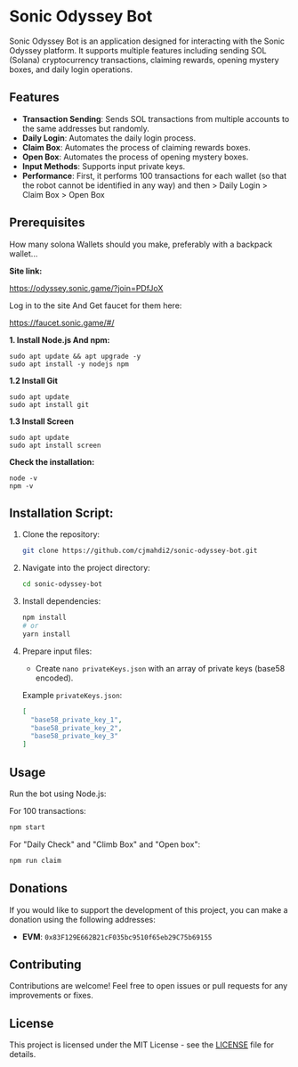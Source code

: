 # Sonic Odyssey Bot

Sonic Odyssey Bot is an application designed for interacting with the Sonic Odyssey platform. It supports multiple features including sending SOL (Solana) cryptocurrency transactions, claiming rewards, opening mystery boxes, and daily login operations.

## Features

- **Transaction Sending**: Sends SOL transactions from multiple accounts to the same addresses but randomly.
- **Daily Login**: Automates the daily login process.
- **Claim Box**: Automates the process of claiming rewards boxes.
- **Open Box**: Automates the process of opening mystery boxes.
- **Input Methods**: Supports input private keys.
- **Performance**: First, it performs 100 transactions for each wallet (so that the robot cannot be identified in any way) and then > Daily Login > Claim Box > Open Box

## Prerequisites

How many solona Wallets should you make, preferably with a backpack wallet...
 
**Site link:**

https://odyssey.sonic.game/?join=PDfJoX

Log in to the site And Get faucet for them here:

https://faucet.sonic.game/#/

**1. Install Node.js And npm:**
```
sudo apt update && apt upgrade -y
sudo apt install -y nodejs npm
```
**1.2 Install Git**
```
sudo apt update
sudo apt install git
```
**1.3 Install Screen**
```
sudo apt update
sudo apt install screen
```
**Check the installation:**
```
node -v
npm -v
```

## Installation Script:

1. Clone the repository:

   ```bash
   git clone https://github.com/cjmahdi2/sonic-odyssey-bot.git
   ```

2. Navigate into the project directory:

   ```bash
   cd sonic-odyssey-bot
   ```

3. Install dependencies:

   ```bash
   npm install
   # or
   yarn install
   ```

4. Prepare input files:

   - Create `nano privateKeys.json` with an array of private keys (base58 encoded).


   Example `privateKeys.json`:
   ```json
   [
     "base58_private_key_1",
     "base58_private_key_2",
     "base58_private_key_3"
   ]
   ```

## Usage

Run the bot using Node.js:

For 100 transactions:
```bash
npm start
```

For "Daily Check" and "Climb Box" and "Open box":
```bash
npm run claim
```


## Donations

If you would like to support the development of this project, you can make a donation using the following addresses:

- **EVM**: `0x83F129E662B21cF035bc9510f65eb29C75b69155`

## Contributing

Contributions are welcome! Feel free to open issues or pull requests for any improvements or fixes.

## License

This project is licensed under the MIT License - see the [LICENSE](LICENSE) file for details.
